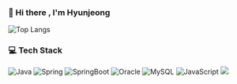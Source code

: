 <!-- ![header](https://capsule-render.vercel.app/api?type=waving&color=gradient&height=90&section=header) -->
### 👋 Hi there , I'm Hyunjeong
![Top Langs](https://github-readme-stats.vercel.app/api/top-langs/?username=HyunjeongJang&layout=compact) 
<!-- ![Notion](https://img.shields.io/badge/Notion-%23000000.svg?style=flat-squareslogo=notion&logoColor=white) -->
<!-- [![Solved.ac프로필](http://mazassumnida.wtf/api/mini/generate_badge?boj=ahhhaaah)](https://solved.ac/ahhhaaah) -->
<!--   ![Top Langs](https://github-readme-stats.vercel.app/api/top-langs/?username=HyunjeongJang)   -->
<!-- ![Anurag's GitHub stats](https://github-readme-stats.vercel.app/api?username=HyunjeongJang&show_icons=true&theme=radical) -->

  
### 💻 Tech Stack <br>
![Java](https://img.shields.io/badge/java-%23ED8B00.svg?style=flat-squares&logo=java&logoColor=white)
![Spring](https://img.shields.io/badge/spring-%236DB33F.svg?style=flat-squares&logo=spring&logoColor=white)
![SpringBoot](https://img.shields.io/badge/springBoot-%236DB33F.svg?style=flat-squares&logo=springboot&logoColor=white)
![Oracle](https://img.shields.io/badge/Oracle-F80000?style=flat-squares&logo=oracle&logoColor=white)
![MySQL](https://img.shields.io/badge/MySQL-2C2255?style=flat-squares&logo=MySQL&logoColor=white) 
![JavaScript](https://img.shields.io/badge/JavaScript-F7DF1E?style=flat&amp;logo=JavaScript&amp;logoColor=white)
  <img src="https://img.shields.io/badge/HTML5-E34F26?style=flate&amp;logo=HTML5&amp;logoColor=white" style="max-width: 100%;">
  
<!--   <img src="https://img.shields.io/badge/jQuery-0769AD?style=flat&amp;logo=jquery&amp;logoColor=white" style="max-width: 100%;"> -->

<!-- ### 🔨 Tools 
![IntelliJ IDEA](https://img.shields.io/badge/IntelliJIDEA-000000.svg?style=flat-squares&logo=intellij-idea&logoColor=white)
<img src="https://img.shields.io/badge/Eclipse IDE-2C2255?style=flat&amp;logo=Eclipse IDE&amp;logoColor=white" style="max-width: 100%;"> -->


<!-- ![footer](https://capsule-render.vercel.app/api?type=waving&color=gradient&height=90&section=footer) -->


<!--
**HyunjeongJang/HyunjeongJang** is a ✨ _special_ ✨ repository because its `README.md` (this file) appears on your GitHub profile.

Here are some ideas to get you started:

- 🔭 I’m currently working on ...
- 🌱 I’m currently learning ...
- 👯 I’m looking to collaborate on ...
- 🤔 I’m looking for help with ...
- 💬 Ask me about ...
- 📫 How to reach me: ...
- 😄 Pronouns: ...
- ⚡ Fun fact: ...
-->
